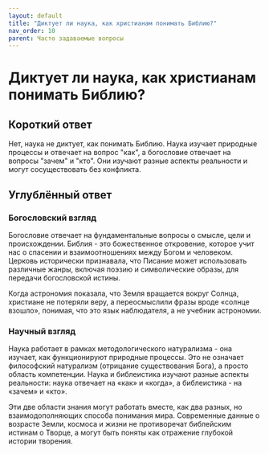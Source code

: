 ```yaml
---
layout: default
title: "Диктует ли наука, как христианам понимать Библию?"
nav_order: 10
parent: Часто задаваемые вопросы
---
```


# Диктует ли наука, как христианам понимать Библию?

## Короткий ответ

Нет, наука не диктует, как понимать Библию. Наука изучает природные процессы и отвечает на вопрос "как", а богословие отвечает на вопросы "зачем" и "кто". Они изучают разные аспекты реальности и могут сосуществовать без конфликта.

## Углублённый ответ

### Богословский взгляд

Богословие отвечает на фундаментальные вопросы о смысле, цели и происхождении. Библия - это божественное откровение, которое учит нас о спасении и взаимоотношениях между Богом и человеком. Церковь исторически признавала, что Писание может использовать различные жанры, включая поэзию и символические образы, для передачи богословской истины.

Когда астрономия показала, что Земля вращается вокруг Солнца, христиане не потеряли веру, а переосмыслили фразы вроде «солнце взошло», понимая, что это язык наблюдателя, а не учебник астрономии.

### Научный взгляд

Наука работает в рамках методологического натурализма - она изучает, как функционируют природные процессы. Это не означает философский натурализм (отрицание существования Бога), а просто область компетенции. Наука и библеистика изучают разные аспекты реальности: наука отвечает на «как» и «когда», а библеистика - на «зачем» и «кто».

Эти две области знания могут работать вместе, как два разных, но взаимодополняющих способа понимания мира. Современные данные о возрасте Земли, космоса и жизни не противоречат библейским истинам о Творце, а могут быть поняты как отражение глубокой истории творения.